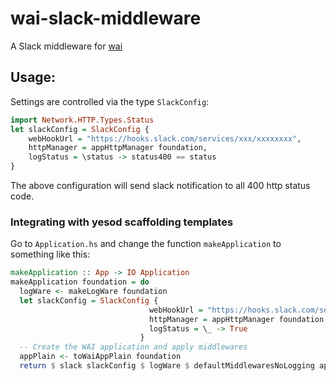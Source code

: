 # wai-slack-middleware

A Slack middleware for [wai](https://www.stackage.org/package/wai)

## Usage:

Settings are controlled via the type `SlackConfig`:

``` haskell
import Network.HTTP.Types.Status
let slackConfig = SlackConfig {
    webHookUrl = "https://hooks.slack.com/services/xxx/xxxxxxxx",
    httpManager = appHttpManager foundation,
    logStatus = \status -> status400 == status
}
```

The above configuration will send slack notification to all 400 http
status code.

### Integrating with yesod scaffolding templates

Go to `Application.hs` and change the function `makeApplication` to
something like this:

``` haskell
makeApplication :: App -> IO Application
makeApplication foundation = do
  logWare <- makeLogWare foundation
  let slackConfig = SlackConfig {
                               webHookUrl = "https://hooks.slack.com/services/xxxx/xxxxxxx",
                               httpManager = appHttpManager foundation,
                               logStatus = \_ -> True
                             }
  -- Create the WAI application and apply middlewares
  appPlain <- toWaiAppPlain foundation
  return $ slack slackConfig $ logWare $ defaultMiddlewaresNoLogging appPlain
```


